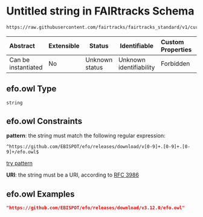 # Untitled string in FAIRtracks Schema

```txt
https://raw.githubusercontent.com/fairtracks/fairtracks_standard/v1/current/json/schema/fairtracks.schema.json#/properties/doc_info/properties/doc_ontology_versions/properties/http://www.ebi.ac.uk/efo/efo.owl
```




| Abstract            | Extensible | Status         | Identifiable            | Custom Properties | Additional Properties | Access Restrictions | Defined In                                                                               |
| :------------------ | ---------- | -------------- | ----------------------- | :---------------- | --------------------- | ------------------- | ---------------------------------------------------------------------------------------- |
| Can be instantiated | No         | Unknown status | Unknown identifiability | Forbidden         | Allowed               | none                | [fairtracks.schema.json\*](../json/schema/fairtracks.schema.json "open original schema") |

## efo.owl Type

`string`

## efo.owl Constraints

**pattern**: the string must match the following regular expression: 

```regexp
^https://github.com/EBISPOT/efo/releases/download/v[0-9]+.[0-9]+.[0-9]+/efo.owl$
```

[try pattern](https://regexr.com/?expression=%5Ehttps%3A%2F%2Fgithub.com%2FEBISPOT%2Fefo%2Freleases%2Fdownload%2Fv%5B0-9%5D%2B.%5B0-9%5D%2B.%5B0-9%5D%2B%2Fefo.owl%24 "try regular expression with regexr.com")

**URI**: the string must be a URI, according to [RFC 3986](https://tools.ietf.org/html/rfc4291 "check the specification")

## efo.owl Examples

```json
"https://github.com/EBISPOT/efo/releases/download/v3.12.0/efo.owl"
```
